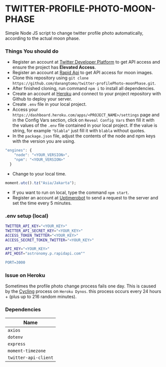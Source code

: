 # TWITTER-PROFILE-PHOTO-MOON-PHASE
Simple Node JS script to change twitter profile photo automatically, according to the actual moon phase.

### Things You should do

- Register an account at [Twitter Developer Platform](https://developer.twitter.com/) to get API access and ensure the project has **Elevated Access**.
- Register an account at [Rapid Api](https://rapidapi.com/) to get API access for moon images.
- Clone this repository using `git clone https://github.com/danangtomo/twitter-profilePhoto-moonPhase.git`.
- After finished cloning, run command `npm i` to install all dependencies.
- Create an account at [Heroku](https://heroku.com/) and connect to your project repository with Github to deploy your server.
- Create `.env` file in your local project.
- Access your `https://dashboard.heroku.com/apps/<PROJECT_NAME>/settings` page and in the Config Vars section, click on `Reveal Config Vars` then fill it with the values of the `.env` file contained in your local project. If the value is string, for example `"blabla"` just fill it with `blabla` without quotes.
- In the `package.json` file, adjust the contents of the node and npm keys with the version you are using.
```javascript
"engines": {
    "node": "<YOUR_VERSION>",
    "npm": "<YOUR_VERSION>"
  }
```
- Change to your local time.
```javascript
moment.utc().tz("Asia/Jakarta");
```
- If you want to run on local, type the command `npm start`.
- Register an account at [Uptimerobot](https://uptimerobot.com/) to send a request to the server and set the time every 5 minutes.

### .env setup (local)
```sh
TWITTER_API_KEY="<YOUR_KEY>"
TWITTER_API_SECRET_KEY="<YOUR_KEY>"
ACCESS_TOKEN_TWITTER="<YOUR_KEY>"
ACCESS_SECRET_TOKEN_TWITTER="<YOUR_KEY>"

API_KEY="<YOUR_KEY>"
API_HOST="astronomy.p.rapidapi.com""

PORT=3000
```

### Issue on Heroku
Sometimes the profile photo change process fails one day. This is caused by the [Cycling](https://devcenter.heroku.com/articles/dynos#restarting) process on `Heroku Dynos`. this process occurs every 24 hours + (plus up to 216 random minutes).


### Dependencies

| Name |
|---|
| `axios` |
| `dotenv` | 
| `express` | 
| `moment-timezone` | 
| `twitter-api-client` | 